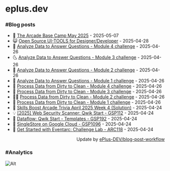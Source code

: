 # eplus.dev

### #Blog posts

<!-- BLOG-POST-LIST:START -->
 - 🧰 [The Arcade Base Camp May 2025](https://eplus.dev/the-arcade-base-camp-may-2025) - 2025-05-07
 - 😺 [Open Source UI-TOOLS for Designer/Developer](https://eplus.dev/open-source-ui-tools-for-designer-developer) - 2025-04-28
 - 🗽 [Analyze Data to Answer Questions - Module 4 challenge](https://eplus.dev/analyze-data-to-answer-questions-module-4-challenge) - 2025-04-26
 - 🌜 [Analyze Data to Answer Questions - Module 3 challenge](https://eplus.dev/analyze-data-to-answer-questions-module-3-challenge) - 2025-04-26
 - 📝 [Analyze Data to Answer Questions - Module 2 challenge](https://eplus.dev/analyze-data-to-answer-questions-module-2-challenge) - 2025-04-26
 - 🚀 [Analyze Data to Answer Questions - Module 1 challenge](https://eplus.dev/analyze-data-to-answer-questions-module-1-challenge) - 2025-04-26
 - 💼 [Process Data from Dirty to Clean - Module 4 challenge](https://eplus.dev/process-data-from-dirty-to-clean-module-4-challenge) - 2025-04-26
 - 🦣 [Process Data from Dirty to Clean - Module 3 challenge](https://eplus.dev/process-data-from-dirty-to-clean-module-3-challenge) - 2025-04-26
 - 👨‍🏫 [Process Data from Dirty to Clean - Module 2 challenge](https://eplus.dev/process-data-from-dirty-to-clean-module-2-challenge) - 2025-04-26
 - 🔭 [Process Data from Dirty to Clean - Module 1 challenge](https://eplus.dev/process-data-from-dirty-to-clean-module-1-challenge) - 2025-04-26
 - 🤡 [Skills Boost Arcade Trivia April 2025 Week 4 &lpar;Solution&rpar;](https://eplus.dev/skills-boost-arcade-trivia-april-2025-week-4-solution) - 2025-04-24
 - 💡 [[2025] Web Security Scanner: Qwik Start - GSP112](https://eplus.dev/2025-web-security-scanner-qwik-start-gsp112) - 2025-04-24
 - 🦣 [Dataflow: Qwik Start - Templates - GSP192](https://eplus.dev/dataflow-qwik-start-templates-gsp192) - 2025-04-24
 - 💪 [SingleStore on Google Cloud - GSP1096](https://eplus.dev/singlestore-on-google-cloud-gsp1096) - 2025-04-24
 - 🤡 [Get Started with Eventarc: Challenge Lab - ARC118](https://eplus.dev/get-started-with-eventarc-challenge-lab-arc118) - 2025-04-24<!-- BLOG-POST-LIST:END -->

<div align="right">
  Update by <a target="_blank"
    href="https://github.com/ePlus-DEV/blog-post-workflow">ePlus-DEV/blog-post-workflow</a>
</div>

### #Analytics
![Alt](https://repobeats.axiom.co/api/embed/9990f7cddfbad8d834990b10ccad05f81ac1096f.svg "Repobeats analytics image")
